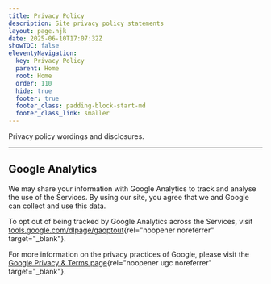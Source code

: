 ```yaml
---
title: Privacy Policy
description: Site privacy policy statements
layout: page.njk
date: 2025-06-10T17:07:32Z
showTOC: false
eleventyNavigation:
  key: Privacy Policy
  parent: Home
  root: Home
  order: 110
  hide: true
  footer: true
  footer_class: padding-block-start-md
  footer_class_link: smaller
---
```


Privacy policy wordings and disclosures.

---

## Google Analytics

We may share your information with Google Analytics to track and analyse the use of the Services. By using our site, you agree that we and Google can collect and use this data.

To opt out of being tracked by Google Analytics across the Services, visit [tools.google.com/dlpage/gaoptout](https://tools.google.com/dlpage/gaoptout){rel="noopener noreferrer" target="_blank"}.

For more information on the privacy practices of Google, please visit the [Google Privacy &amp; Terms page](https://policies.google.com/privacy){rel="noopener ugc noreferrer" target="_blank"}.
